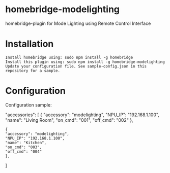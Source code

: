 # homebridge-modelighting
homebridge-plugin for Mode Lighting using Remote Control Interface

# Installation

    Install homebridge using: sudo npm install -g homebridge
    Install this plugin using: sudo npm install -g homebridge-modelighting
    Update your configuration file. See sample-config.json in this repository for a sample.

# Configuration

Configuration sample:

"accessories": [
	{
	"accessory": "modelighting",
	"NPU_IP": "192.168.1.100",
	"name": "Living Room",
	"on_cmd": "001",
	"off_cmd": "002"
	},

	{
	"accessory": "modelighting",
	"NPU_IP": "192.168.1.100",
	"name": "Kitchen",
	"on_cmd": "003",
	"off_cmd": "004"
	},
]